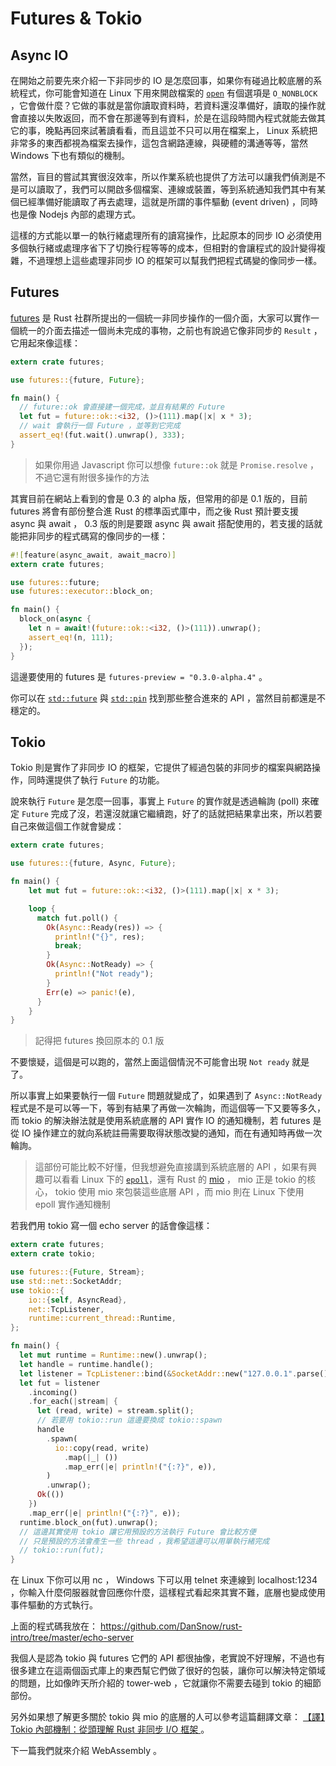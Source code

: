 Futures & Tokio
===============

Async IO
---------

在開始之前要先來介紹一下非同步的 IO 是怎麼回事，如果你有碰過比較底層的系統程式，你可能會知道在 Linux 下用來開啟檔案的 [`open`](http://man7.org/linux/man-pages/man2/open.2.html) 有個選項是 `O_NONBLOCK` ，它會做什麼？它做的事就是當你讀取資料時，若資料還沒準備好，讀取的操作就會直接以失敗返回，而不會在那邊等到有資料，於是在這段時間內程式就能去做其它的事，晚點再回來試著讀看看，而且這並不只可以用在檔案上， Linux 系統把非常多的東西都視為檔案去操作，這包含網路連線，與硬體的溝通等等，當然 Windows 下也有類似的機制。

當然，盲目的嘗試其實很沒效率，所以作業系統也提供了方法可以讓我們偵測是不是可以讀取了，我們可以開啟多個檔案、連線或裝置，等到系統通知我們其中有某個已經準備好能讀取了再去處理，這就是所謂的事件驅動 (event driven) ，同時也是像 Nodejs 內部的處理方式。

這樣的方式能以單一的執行緒處理所有的讀寫操作，比起原本的同步 IO 必須使用多個執行緒或處理序省下了切換行程等等的成本，但相對的會讓程式的設計變得複雜，不過理想上這些處理非同步 IO 的框架可以幫我們把程式碼變的像同步一樣。

Futures
-------

[futures](https://rust-lang-nursery.github.io/futures-rs/) 是 Rust 社群所提出的一個統一非同步操作的一個介面，大家可以實作一個統一的介面去描述一個尚未完成的事物，之前也有說過它像非同步的 `Result` ，它用起來像這樣：

```rust
extern crate futures;

use futures::{future, Future};

fn main() {
  // future::ok 會直接建一個完成，並且有結果的 Future
  let fut = future::ok::<i32, ()>(111).map(|x| x * 3);
  // wait 會執行一個 Future ，並等到它完成
  assert_eq!(fut.wait().unwrap(), 333);
}
```

> 如果你用過 Javascript 你可以想像 `future::ok` 就是 `Promise.resolve` ，不過它還有附很多操作的方法

其實目前在網站上看到的會是 0.3 的 alpha 版，但常用的卻是 0.1 版的，目前 futures 將會有部份整合進 Rust 的標準函式庫中，而之後 Rust 預計要支援 async 與 await ， 0.3 版的則是要跟 async 與 await 搭配使用的，若支援的話就能把非同步的程式碼寫的像同步的一樣：

```rust
#![feature(async_await, await_macro)]
extern crate futures;

use futures::future;
use futures::executor::block_on;

fn main() {
  block_on(async {
    let n = await!(future::ok::<i32, ()>(111)).unwrap();
    assert_eq!(n, 111);
  });
}
```

這邊要使用的 futures 是 `futures-preview = "0.3.0-alpha.4"` 。

你可以在 [`std::future`](https://doc.rust-lang.org/stable/std/future/index.html) 與 [`std::pin`](https://doc.rust-lang.org/stable/std/pin/index.html) 找到那些整合進來的 API ，當然目前都還是不穩定的。

Tokio
-----

Tokio 則是實作了非同步 IO 的框架，它提供了經過包裝的非同步的檔案與網路操作，同時還提供了執行 `Future` 的功能。

說來執行 `Future` 是怎麼一回事，事實上 `Future` 的實作就是透過輪詢 (poll) 來確定 `Future` 完成了沒，若還沒就讓它繼續跑，好了的話就把結果拿出來，所以若要自己來做這個工作就會變成：

```rust
extern crate futures;

use futures::{future, Async, Future};

fn main() {
    let mut fut = future::ok::<i32, ()>(111).map(|x| x * 3);

    loop {
      match fut.poll() {
        Ok(Async::Ready(res)) => {
          println!("{}", res);
          break;
        }
        Ok(Async::NotReady) => {
          println!("Not ready");
        }
        Err(e) => panic!(e),
      }
    }
}
```

> 記得把 futures 換回原本的 0.1 版

不要懷疑，這個是可以跑的，當然上面這個情況不可能會出現 `Not ready` 就是了。

所以事實上如果要執行一個 `Future` 問題就變成了，如果遇到了 `Async::NotReady` 程式是不是可以等一下，等到有結果了再做一次輪詢，而這個等一下又要等多久，而 tokio 的解決辦法就是使用系統底層的 API 實作 IO 的通知機制，若 futures 是從 IO 操作建立的就向系統註冊需要取得狀態改變的通知，而在有通知時再做一次輪詢。

> 這部份可能比較不好懂，但我想避免直接講到系統底層的 API ，如果有興趣可以看看 Linux 下的 [`epoll`](https://zh.wikipedia.org/zh-tw/Epoll)，還有 Rust 的 [mio](https://github.com/carllerche/mio) ， mio 正是 tokio 的核心， tokio 使用 mio 來包裝這些底層 API ，而 mio 則在 Linux 下使用 epoll 實作通知機制

若我們用 tokio 寫一個 echo server 的話會像這樣：

```rust
extern crate futures;
extern crate tokio;

use futures::{Future, Stream};
use std::net::SocketAddr;
use tokio::{
    io::{self, AsyncRead},
    net::TcpListener,
    runtime::current_thread::Runtime,
};

fn main() {
  let mut runtime = Runtime::new().unwrap();
  let handle = runtime.handle();
  let listener = TcpListener::bind(&SocketAddr::new("127.0.0.1".parse().unwrap(), 1234)).unwrap();
  let fut = listener
    .incoming()
    .for_each(|stream| {
      let (read, write) = stream.split();
      // 若要用 tokio::run 這邊要換成 tokio::spawn
      handle
        .spawn(
          io::copy(read, write)
            .map(|_| ())
            .map_err(|e| println!("{:?}", e)),
        )
        .unwrap();
      Ok(())
    })
    .map_err(|e| println!("{:?}", e));
  runtime.block_on(fut).unwrap();
  // 這邊其實使用 tokio 讓它用預設的方法執行 Future 會比較方便
  // 只是預設的方法會產生一些 thread ，我希望這邊可以用單執行緒完成
  // tokio::run(fut);
}
```

在 Linux 下你可以用 nc ， Windows 下可以用 telnet 來連線到 localhost:1234 ，你輸入什麼伺服器就會回應你什麼，這樣程式看起來其實不難，底層也變成使用事件驅動的方式執行。

上面的程式碼我放在： https://github.com/DanSnow/rust-intro/tree/master/echo-server

我個人是認為 tokio 與 futures 它們的 API 都很抽像，老實說不好理解，不過也有很多建立在這兩個函式庫上的東西幫它們做了很好的包裝，讓你可以解決特定領域的問題，比如像昨天所介紹的 tower-web ，它就讓你不需要去碰到 tokio 的細節部份。

另外如果想了解更多關於 tokio 與 mio 的底層的人可以參考這篇翻譯文章： [【譯】Tokio 內部機制：從頭理解 Rust 非同步 I/O 框架
](https://blog.techbridge.cc/2018/01/05/tokio-internal/)。

下一篇我們就來介紹 WebAssembly 。
